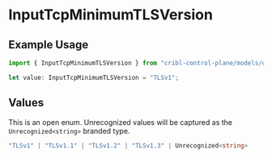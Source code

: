 # InputTcpMinimumTLSVersion

## Example Usage

```typescript
import { InputTcpMinimumTLSVersion } from "cribl-control-plane/models/operations";

let value: InputTcpMinimumTLSVersion = "TLSv1";
```

## Values

This is an open enum. Unrecognized values will be captured as the `Unrecognized<string>` branded type.

```typescript
"TLSv1" | "TLSv1.1" | "TLSv1.2" | "TLSv1.3" | Unrecognized<string>
```